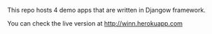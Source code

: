 This repo hosts 4 demo apps that are written in Djangow framework.

You can check the live version at http://winn.herokuapp.com
